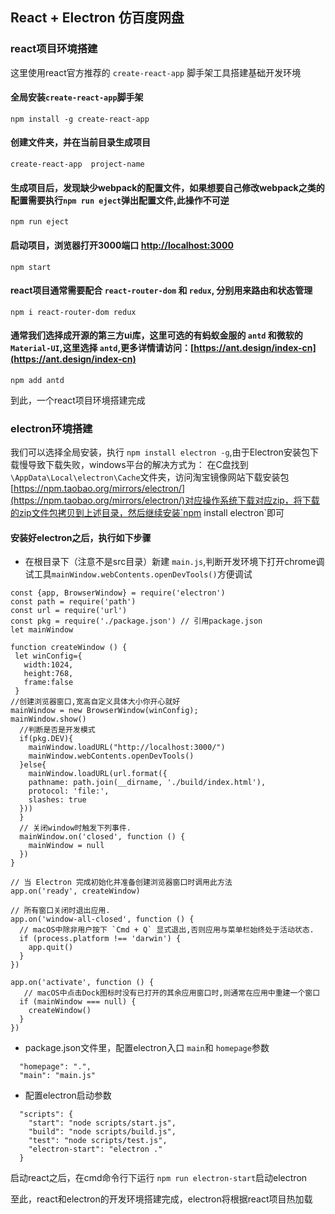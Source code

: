 ## React + Electron 仿百度网盘

### react项目环境搭建

这里使用react官方推荐的 `create-react-app` 脚手架工具搭建基础开发环境

#### 全局安装`create-react-app`脚手架
`npm install -g create-react-app`

#### 创建文件夹，并在当前目录生成项目
`create-react-app  project-name` 

#### 生成项目后，发现缺少webpack的配置文件，如果想要自己修改webpack之类的配置需要执行`npm run eject`弹出配置文件,此操作不可逆
`npm run eject`

#### 启动项目，浏览器打开3000端口 [http://localhost:3000](http://localhost:3000)
`npm start`

#### react项目通常需要配合 `react-router-dom` 和 `redux`, 分别用来路由和状态管理
`npm i react-router-dom redux`

#### 通常我们选择成开源的第三方ui库，这里可选的有蚂蚁金服的 `antd` 和微软的  `Material-UI`,这里选择 `antd`,更多详情请访问：[https://ant.design/index-cn](https://ant.design/index-cn)
`npm add antd`

到此，一个react项目环境搭建完成


### electron环境搭建

我们可以选择全局安装，执行 `npm install electron -g`,由于Electron安装包下载慢导致下载失败，windows平台的解决方式为：
在C盘找到 `\AppData\Local\electron\Cache`文件夹，访问淘宝镜像网站下载安装包 [https://npm.taobao.org/mirrors/electron/](https://npm.taobao.org/mirrors/electron/)对应操作系统下载对应zip，将下载的zip文件包拷贝到上述目录，然后继续安装`npm install electron`即可

#### 安装好electron之后，执行如下步骤

* 在根目录下（注意不是src目录）新建 `main.js`,判断开发环境下打开chrome调试工具`mainWindow.webContents.openDevTools()`方便调试
```
const {app, BrowserWindow} = require('electron')
const path = require('path')
const url = require('url')
const pkg = require('./package.json') // 引用package.json
let mainWindow

function createWindow () {
 let winConfig={
   width:1024,
   height:768,
   frame:false
 } 
//创建浏览器窗口,宽高自定义具体大小你开心就好
mainWindow = new BrowserWindow(winConfig);
mainWindow.show()
  //判断是否是开发模式
  if(pkg.DEV){
    mainWindow.loadURL("http://localhost:3000/")
    mainWindow.webContents.openDevTools()
  }else{
    mainWindow.loadURL(url.format({
    pathname: path.join(__dirname, './build/index.html'),
    protocol: 'file:',
    slashes: true
  }))
  }
  // 关闭window时触发下列事件.
  mainWindow.on('closed', function () {
    mainWindow = null
  })
}

// 当 Electron 完成初始化并准备创建浏览器窗口时调用此方法
app.on('ready', createWindow)

// 所有窗口关闭时退出应用.
app.on('window-all-closed', function () {
  // macOS中除非用户按下 `Cmd + Q` 显式退出,否则应用与菜单栏始终处于活动状态.
  if (process.platform !== 'darwin') {
    app.quit()
  }
})

app.on('activate', function () {
   // macOS中点击Dock图标时没有已打开的其余应用窗口时,则通常在应用中重建一个窗口
  if (mainWindow === null) {
    createWindow()
  }
})
```
* package.json文件里，配置electron入口  `main`和 `homepage`参数
```
  "homepage": ".",
  "main": "main.js"
``` 
* 配置electron启动参数 
```
  "scripts": {
    "start": "node scripts/start.js",
    "build": "node scripts/build.js",
    "test": "node scripts/test.js",
    "electron-start": "electron ."
  }
```
启动react之后，在cmd命令行下运行 `npm run electron-start`启动electron

至此，react和electron的开发环境搭建完成，electron将根据react项目热加载